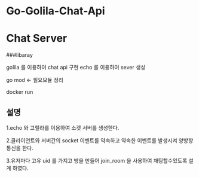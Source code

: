 # Go-Golila-Chat-Api

# Chat Server

###libaray

golila 를 이용하여 chat api 구현
echo 를 이용하여 sever 생성

go mod <- 필요모듈 정리

docker run

## 설명

1.echo 와 고릴라를 이용하여 소켓 서버를 생성한다.

2.클라이언트와 서버간의 socket 이벤트를 약속하고 약속한 이벤트를 발생시켜 양방향 통신을 한다.

3.유저마다 고유 uid 를 가지고 방을 만들어 join_room 을 사용하여 채팅할수있도록 설계 하였다.
